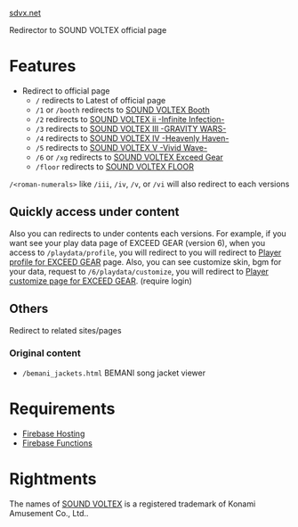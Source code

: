 [sdvx.net](https://sdvx.net)

Redirector to SOUND VOLTEX official page

# Features

- Redirect to official page
  - `/` redirects to Latest of official page
  - `/1` or `/booth` redirects to [SOUND VOLTEX Booth](https://p.eagate.573.jp/game/sdvx/sv/p)
  - `/2` redirects to [SOUND VOLTEX ii -Infinite Infection-](https://p.eagate.573.jp/game/sdvx/ii/p)
  - `/3` redirects to [SOUND VOLTEX III -GRAVITY WARS-](https://p.eagate.573.jp/game/sdvx/iii/p)
  - `/4` redirects to [SOUND VOLTEX IV -Heavenly Haven-](https://p.eagate.573.jp/game/sdvx/iv/p)
  - `/5` redirects to [SOUND VOLTEX V -Vivid Wave-](https://p.eagate.573.jp/game/sdvx/v/p)
  - `/6` or `/xg` redirects to [SOUND VOLTEX Exceed Gear](https://p.eagate.573.jp/game/sdvx/vi/)
  - `/floor` redirects to [SOUND VOLTEX FLOOR](https://p.eagate.573.jp/game/sdvx/sv/p/floor/)

`/<roman-numerals>` like `/iii`, `/iv`, `/v`, or `/vi` will also redirect to each versions


## Quickly access under content

Also you can redirects to under contents each versions.
For example, if you want see your play data page of EXCEED GEAR (version 6),
when you access to `/playdata/profile`, you will redirect to you will redirect to [Player profile for EXCEED GEAR](https://p.eagate.573.jp/game/sdvx/vi/playdata/profile/index.html) page.
Also, you can see customize skin, bgm for your data, request to `/6/playdata/customize`, you will redirect to [Player customize page for EXCEED GEAR](https://p.eagate.573.jp/game/sdvx/vi/playdata/customize/index.html). (require login)

## Others

Redirect to related sites/pages

### Original content

- `/bemani_jackets.html` BEMANI song jacket viewer

# Requirements

- [Firebase Hosting](https://firebase.google.com/products/hosting/)
- [Firebase Functions](https://firebase.google.com/products/functions/)


# Rightments

The names of [SOUND VOLTEX](https://p.eagate.573.jp/game/sdvx/v/p/top) is a registered trademark of Konami Amusement Co., Ltd..
